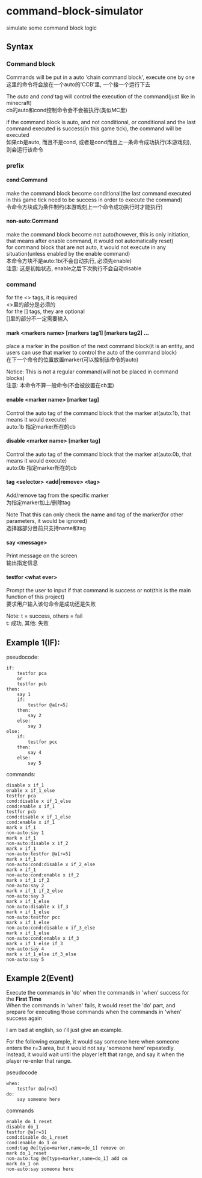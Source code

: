 # command-block-simulator
simulate some command block logic

## Syntax
### Command block
Commands will be put in a auto 'chain command block', execute one by one  
这里的命令将会放在一个auto的'CCB'里, 一个接一个运行下去

The *auto* and *cond* tag will control the execution of the command(just like in minecraft)  
cb的auto和cond控制命令会不会被执行(类似MC里)

if the command block is auto, and not conditional, or conditional and the last command executed is success(in this game tick), the command will be executed  
如果cb是auto, 而且不是cond, 或者是cond而且上一条命令成功执行(本游戏刻), 则会运行该命令

### prefix
#### cond:Command
make the command block become conditional(the last command executed in this game tick need to be success in order to execute the command)  
令命令方块成为条件制约(本游戏刻上一个命令成功执行时才能执行)
#### non-auto:Command
make the command block become not auto(however, this is only initiation, that means after enable command, it would not automatically reset)  
for command block that are not auto, it would not execute in any situation(unless enabled by the enable command)  
本命令方块不是auto:1b(不会自动执行, 必须先enable)  
注意: 这是初始状态, enable之后下次执行不会自动disable

### command
for the \<\> tags, it is required  
\<\>里的部分是必须的  
for the [] tags, they are optional  
[]里的部分不一定需要输入
#### mark \<markers name\> \[markers tag1\] \[markers tag2\] ...
place a marker in the position of the next command block(it is an entity, and users can use that marker to control the auto of the command block)  
在下一个命令的位置放置marker(可以控制该命令的auto)

Notice: This is not a regular command(will not be placed in command blocks)  
注意: 本命令不算一般命令(不会被放置在cb里)

#### enable \<marker name\> [marker tag]
Control the auto tag of the command block that the marker at(auto:1b, that means it would execute)  
auto:1b 指定marker所在的cb

#### disable \<marker name\> [marker tag]
Control the auto tag of the command block that the marker at(auto:0b, that means it would execute)  
auto:0b 指定marker所在的cb

#### tag \<selector\> \<add|remove\> \<tag\>
Add/remove tag from the specific marker  
为指定marker加上/删除tag

Note That this can only check the name and tag of the marker(for other parameters, it would be ignored)  
选择器部分目前只支持name和tag

#### say \<message\>
Print message on the screen  
输出指定信息

#### testfor \<what ever\>
Prompt the user to input if that command is success or not(this is the main function of this project)  
要求用户输入该句命令是成功还是失败

Note: t = success, others = fail  
t: 成功, 其他: 失败

## Example 1(IF):
pseudocode:
```
if:
    testfor pca
    or
    testfor pcb
then:
    say 1
    if:
        testfor @a[r=5]
    then:
        say 2
    else:
        say 3
else:
    if:
        testfor pcc
    then:
        say 4
    else:
        say 5
```
commands:
```
disable x if_1
enable x if_1_else
testfor pca
cond:disable x if_1_else
cond:enable x if_1
testfor pcb
cond:disable x if_1_else
cond:enable x if_1
mark x if_1
non-auto:say 1
mark x if_1
non-auto:disable x if_2
mark x if_1
non-auto:testfor @a[r=5]
mark x if_1
non-auto:cond:disable x if_2_else
mark x if_1
non-auto:cond:enable x if_2
mark x if_1 if_2
non-auto:say 2
mark x if_1 if_2_else
non-auto:say 3
mark x if_1_else
non-auto:disable x if_3
mark x if_1_else
non-auto:testfor pcc
mark x if_1_else
non-auto:cond:disable x if_3_else
mark x if_1_else
non-auto:cond:enable x if_3
mark x if_1_else if_3
non-auto:say 4
mark x if_1_else if_3_else
non-auto:say 5
```
## Example 2(Event)
Execute the commands in 'do' when the commands in 'when' success for the **First Time**  
When the commands in 'when' fails, it would reset the 'do' part, and prepare for executing those commands when the commands in 'when' success again

I am bad at english, so i'll just give an example.

For the following example, it would say someone here when someone enters the r=3 area, but it would not say 'someone here' repeatedly.
Instead, it would wait until the player left that range, and say it when the player re-enter that range.

pseudocode
```
when:
    testfor @a[r=3]
do:
    say someone here
```
commands
```
enable do_1_reset
disable do_1
testfor @a[r=3]
cond:disable do_1_reset
cond:enable do_1 on
cond:tag @e[type=marker,name=do_1] remove on
mark do_1_reset
non-auto:tag @e[type=marker,name=do_1] add on
mark do_1 on
non-auto:say someone here
```
